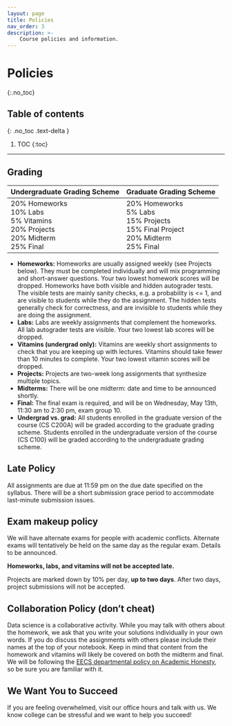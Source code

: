 ```yaml
---
layout: page
title: Policies
nav_order: 3
description: >-
    Course policies and information.
---
```



# Policies
{:.no_toc}


## Table of contents
{: .no_toc .text-delta }

1. TOC
{:toc}

---

## Grading


| **Undergraduate Grading Scheme** | **Graduate Grading Scheme** |
| -- | -- |
| 20% Homeworks <br> 10% Labs <br> 5% Vitamins <br> 20% Projects <br> 20% Midterm <br> 25% Final | 20% Homeworks <br> 5% Labs <br> 15% Projects <br> 15% Final Project <br> 20% Midterm <br> 25% Final |

- **Homeworks:** Homeworks are usually assigned weekly (see Projects below). They must be completed individually and will mix programming and short-answer questions. Your two lowest homework scores will be dropped. Homeworks have both visible and hidden autograder tests. The visible tests are mainly sanity checks, e.g. a probability is <= 1, and are visible to students while they do the assignment. The hidden tests generally check for correctness, and are invisible to students while they are doing the assignment.  
- **Labs:** Labs are weekly assignments that complement the homeworks. All lab autograder tests are visible. Your two lowest lab scores will be dropped. 
- **Vitamins (undergrad only):** Vitamins are weekly short assignments to check that you are keeping up with lectures. Vitamins should take fewer than 10 minutes to complete. Your two lowest vitamin scores will be dropped.
- **Projects:** Projects are two-week long assignments that synthesize multiple topics.
- **Midterms:** There will be one midterm: date and time to be announced shortly.
- **Final:** The final exam is required, and will be on Wednesday, May 13th, 11:30 am to 2:30 pm, exam group 10.
- **Undergrad vs. grad:** All students enrolled in the graduate version of the course (CS C200A) will be graded according to the graduate grading scheme. Students enrolled in the undergraduate version of the course (CS C100) will be graded according to the undergraduate grading scheme. 

## Late Policy
All assignments are due at 11:59 pm on the due date specified on the syllabus. There will be a short submission grace period to accommodate last-minute submission issues. 

## Exam makeup policy 
We will have alternate exams for people with academic conflicts. Alternate exams will tentatively be held on the same day as the regular exam. Details to be announced. 

**Homeworks, labs, and vitamins will not be accepted late.**

Projects are marked down by 10% per day, **up to two days**. After two days, project submissions will not be accepted. 

## Collaboration Policy (don’t cheat)
Data science is a collaborative activity. While you may talk with others about the homework, we ask that you write your solutions individually in your own words. If you do discuss the assignments with others please include their names at the top of your notebook. Keep in mind that content from the homework and vitamins will likely be covered on both the midterm and final. We will be following the [EECS departmental policy on Academic Honesty](https://eecs.berkeley.edu/resources/students/academic-dishonesty), so be sure you are familiar with it.

## We Want You to Succeed
If you are feeling overwhelmed, visit our office hours and talk with us. We know college can be stressful and we want to help you succeed!

